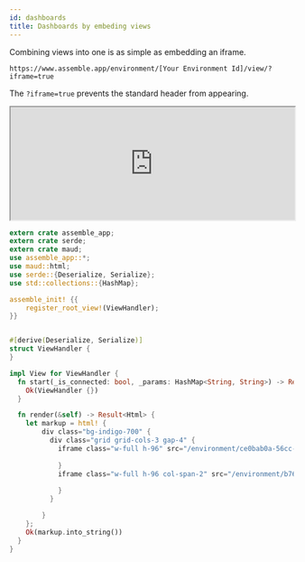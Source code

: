 ```yaml
---
id: dashboards
title: Dashboards by embeding views
---
```


Combining views into one is as simple as embedding an iframe.

`https://www.assemble.app/environment/[Your Environment Id]/view/?iframe=true`

The `?iframe=true` prevents the standard header from appearing.

<iframe width="100%" height="200px" src="https://www.assemble.app/environment/501651cc-0f12-4272-80a9-9d3d92faa3de/view/?iframe=true"></iframe>

```rust
extern crate assemble_app;
extern crate serde;
extern crate maud;
use assemble_app::*;
use maud::html;
use serde::{Deserialize, Serialize};
use std::collections::{HashMap};

assemble_init! {{
    register_root_view!(ViewHandler);
}}


#[derive(Deserialize, Serialize)]
struct ViewHandler {
}

impl View for ViewHandler {
  fn start(_is_connected: bool, _params: HashMap<String, String>) -> Result<Self> {
    Ok(ViewHandler {})
  }

  fn render(&self) -> Result<Html> {
    let markup = html! {
        div class="bg-indigo-700" {
          div class="grid grid-cols-3 gap-4" {
            iframe class="w-full h-96" src="/environment/ce0bab0a-56cc-4640-83b3-ee91401b4f5f/view/?iframe=true" {
                
            }
            iframe class="w-full h-96 col-span-2" src="/environment/b76dcec8-1052-44a0-9691-460b74587c9f/view/?iframe=true" {
                
            }
          }

        }
    };
    Ok(markup.into_string())
  }
}
```